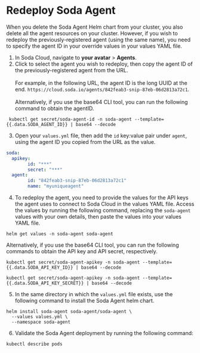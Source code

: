 # Redeploy Soda Agent

When you delete the Soda Agent Helm chart from your cluster, you also delete all the agent resources on your cluster. However, if you wish to redeploy the previously-registered agent (using the same name), you need to specify the agent ID in your override values in your values YAML file.

1. In Soda Cloud, navigate to **your avatar** > **Agents**.
2. Click to select the agent you wish to redeploy, then copy the agent ID of the previously-registered agent from the URL.\
   \
   For example, in the following URL, the agent ID is the long UUID at the end. `https://cloud.soda.io/agents/842feab3-snip-87eb-06d2813a72c1`.\
   \
   Alternatively, if you use the base64 CLI tool, you can run the following command to obtain the agentID.

```shell
 kubectl get secret/soda-agent-id -n soda-agent --template={{.data.SODA_AGENT_ID}} | base64 --decode
```

3. Open your `values.yml` file, then add the `id` key:value pair under `agent`, using the agent ID you copied from the URL as the value.

```yaml
soda:
  apikey:
        id: "***"
        secret: "***"
  agent:
        id: "842feab3-snip-87eb-06d2813a72c1"
        name: "myuniqueagent"
```

4. To redeploy the agent, you need to provide the values for the API keys the agent uses to connect to Soda Cloud in the values YAML file. Access the values by running the following command, replacing the `soda-agent` values with your own details, then paste the values into your values YAML file.

```shell
helm get values -n soda-agent soda-agent
```

Alternatively, if you use the base64 CLI tool, you can run the following commands to obtain the API key and API secret, respectively.

```shell
kubectl get secret/soda-agent-apikey -n soda-agent --template={{.data.SODA_API_KEY_ID}} | base64 --decode
```

```shell
kubectl get secret/soda-agent-apikey -n soda-agent --template={{.data.SODA_API_KEY_SECRET}} | base64 --decode
```

5. In the same directory in which the `values.yml` file exists, use the following command to install the Soda Agent helm chart.

```shell
helm install soda-agent soda-agent/soda-agent \
  --values values.yml \
  --namespace soda-agent
```

6. Validate the Soda Agent deployment by running the following command:

```shell
kubectl describe pods
```
